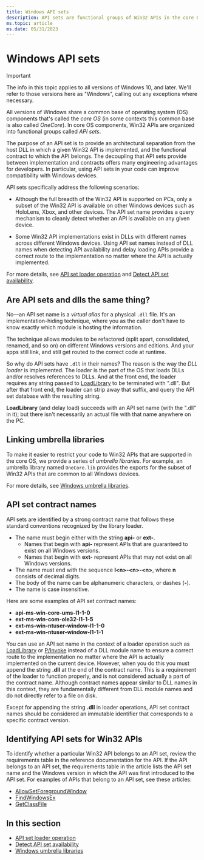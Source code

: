 ```yaml
---
title: Windows API sets
description: API sets are functional groups of Win32 APIs in the core OS. They provide an architectural separation from the host DLL in which a given Win32 API is defined and the functional group to which the API belongs.
ms.topic: article
ms.date: 05/31/2023
---
```


# Windows API sets

> [!IMPORTANT]
> The info in this topic applies to all versions of Windows 10, and later. We'll refer to those versions here as "Windows", calling out any exceptions where necessary.

All versions of Windows share a common base of operating system (OS) components that's called the *core OS* (in some contexts this common base is also called *OneCore*). In core OS components, Win32 APIs are organized into functional groups called *API sets*.

The purpose of an API set is to provide an architectural separation from the host DLL in which a given Win32 API is implemented, and the functional contract to which the API belongs. The decoupling that API sets provide between implementation and contracts offers many engineering advantages for developers. In particular, using API sets in your code can improve compatibility with Windows devices.

API sets specifically address the following scenarios:

- Although the full breadth of the Win32 API is supported on PCs, only a subset of the Win32 API is available on other Windows devices such as HoloLens, Xbox, and other devices. The API set name provides a query mechanism to cleanly detect whether an API is available on any given device.

- Some Win32 API implementations exist in DLLs with different names across different Windows devices. Using API set names instead of DLL names when detecting API availability and delay loading APIs provide a correct route to the implementation no matter where the API is actually implemented.

For more details, see [API set loader operation](api-set-loader-operation.md) and [Detect API set availability](detect-api-set-availability.md).

## Are API sets and dlls the same thing?

No&mdash;an API set name is a *virtual alias* for a physical `.dll` file. It's an implementation-hiding technique, where you as the caller don't have to know exactly which module is hosting the information.

The technique allows modules to be refactored (split apart, consolidated, renamed, and so on) on different Windows versions and editions. And your apps still link, and still get routed to the correct code at runtime.

So why do API sets have `.dll` in their names? The reason is the way the *DLL loader* is implemented. The loader is the part of the OS that loads DLLs and/or resolves references to DLLs. And at the front end, the loader requires any string passed to [LoadLibrary](/windows/win32/api/libloaderapi/nf-libloaderapi-loadlibrarya) to be terminated with ".dll". But after that front end, the loader can strip away that suffix, and query the API set database with the resulting string.

**LoadLibrary** (and delay load) succeeds with an API set name (with the ".dll" in it); but there isn't necessarily an actual file with that name anywhere on the PC.

## Linking umbrella libraries

To make it easier to restrict your code to Win32 APIs that are supported in the core OS, we provide a series of *umbrella libraries*. For example, an umbrella library named `OneCore.lib` provides the exports for the subset of Win32 APIs that are common to all Windows devices.

For more details, see [Windows umbrella libraries](windows-umbrella-libraries.md).

## API set contract names

API sets are identified by a strong contract name that follows these standard conventions recognized by the library loader. 

- The name must begin either with the string **api-** or **ext-**. 
    - Names that begin with **api-** represent APIs that are guaranteed to exist on all Windows versions.
    - Names that begin with **ext-** represent APIs that may not exist on all Windows versions.
- The name must end with the sequence **l\<n\>-\<n\>-\<n\>**, where **n** consists of decimal digits.
- The body of the name can be alphanumeric characters, or dashes (**-**).
- The name is case insensitive.

Here are some examples of API set contract names:

- **api-ms-win-core-ums-l1-1-0**
- **ext-ms-win-com-ole32-l1-1-5**
- **ext-ms-win-ntuser-window-l1-1-0**
- **ext-ms-win-ntuser-window-l1-1-1**

You can use an API set name in the context of a loader operation such as [LoadLibrary](/windows/win32/api/libloaderapi/nf-libloaderapi-loadlibrarya) or [P/Invoke](/dotnet/standard/native-interop/pinvoke) instead of a DLL module name to ensure a correct route to the implementation no matter where the API is actually implemented on the current device. However, when you do this you must append the string **.dll** at the end of the contract name. This is a requirement of the loader to function properly, and is not considered actually a part of the contract name. Although contract names appear similar to DLL names in this context, they are fundamentally different from DLL module names and do not directly refer to a file on disk.

Except for appending the string **.dll** in loader operations, API set contract names should be considered an immutable identifier that corresponds to a specific contract version.

## Identifying API sets for Win32 APIs

To identify whether a particular Win32 API belongs to an API set, review the requirements table in the reference documentation for the API. If the API belongs to an API set, the requirements table in the article lists the API set name and the Windows version in which the API was first introduced to the API set. For examples of APIs that belong to an API set, see these articles:

- [AllowSetForegroundWindow](/windows/win32/api/winuser/nf-winuser-allowsetforegroundwindow)
- [FindWindowsEx](/windows/win32/api/winuser/nf-winuser-findwindowexa)
- [GetClassFile](/windows/win32/api/objbase/nf-objbase-getclassfile)

## In this section

* [API set loader operation](api-set-loader-operation.md)
* [Detect API set availability](detect-api-set-availability.md)
* [Windows umbrella libraries](windows-umbrella-libraries.md)
